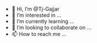 - 👋 Hi, I’m @Tj-Gajjar
- 👀 I’m interested in ...
- 🌱 I’m currently learning ...
- 💞️ I’m looking to collaborate on ...
- 📫 How to reach me ...

<!---
Tj-Gajjar/Tj-Gajjar is a ✨ special ✨ repository because its `README.md` (this file) appears on your GitHub profile.
You can click the Preview link to take a look at your changes.
--->
